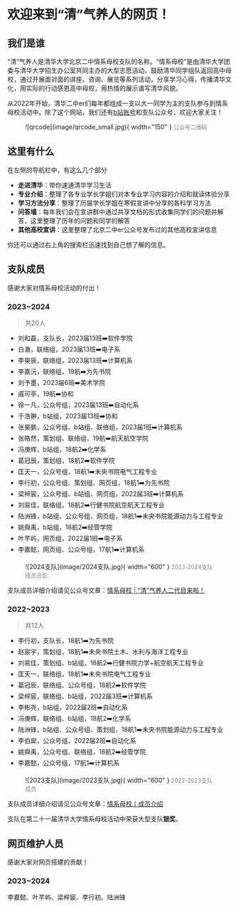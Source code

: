 # 欢迎来到“清”气养人的网页！

## 我们是谁
“清”气养人是清华大学北京二中情系母校支队的名称。“情系母校”是由清华大学团委与清华大学招生办公室共同主办的大型志愿活动，鼓励清华同学组队返回高中母校，通过开展面对面的讲座、咨询、展览等系列活动，分享学习心得，传播清华文化，用实际的行动感恩高中母校，用热情的展示谱写清华风貌。

从2022年开始，清华二中er们每年都组成一支以大一同学为主的支队参与到情系母校活动中。除了这个网站，我们还有[b站账号](https://space.bilibili.com/3493125404231966)和支队公众号，欢迎大家关注！

<figure markdown="span">
  ![qrcode](image/qrcode_small.jpg){ width="150" }
  <span style="color: gray; font-size: 0.9em;">公众号二维码</span>
</figure>

## 这里有什么

在左侧的导航栏中，有这么几个部分

* **走进清华**：带你速通清华学习生活
* **专业介绍**：整理了各专业学长学姐们对本专业学习内容的介绍和就读体验分享
* **学习方法分享**：整理了历届学长学姐在寒假宣讲中分享的各科学习方法
* **问答墙**：每年我们会在宣讲群中通过共享文档的形式收集同学们的问题并解答，这里整理了历年的问题和同学的解答
* **其他高校宣讲**：这里整理了北京二中er公众号发布过的其他高校宣讲信息

你还可以通过右上角的搜索栏迅速找到自己想了解的信息。

## 支队成员
感谢大家对情系母校活动的付出！

### 2023~2024
> 共20人

* 刘和磊，支队长，2023届13班➡️软件学院
* 白澈，联络组，2023届13班➡️电子系
* 李昊辰，联络组，2023届13班➡️计算机系
* 李嘉沅，联络组，19航➡️为先书院
* 刘予墨，2023届6班➡️美术学院
* 戚可亭，19航➡️协和
* 徐一凡，公众号组，2023届13班➡️自动化系
* 于浩翀，b站组，2023届13班➡️协和
* 张昊鹏，公众号组、b站组、联络组，2023届1班➡️计算机系
* 张皓然，策划组、联络组，19航➡️航天航空学院
* 冯庚辉，b站组，18航2➡️化学系
* 葛冠辰，策划组，18航2➡️软件学院
* 匡天一，公众号组，18航1➡️未央书院电气工程专业
* 李行初，公众号组、策划组、网页组，18航1➡️为先书院
* 梁梓宸，公众号组、b站组、网页组，2022届3班➡️计算机系
* 刘易佳，联络组，18航2➡️行健书院航空航天工程专业
* 陆洲锋，b站组、公众号组、网页组，18航1➡️未央书院能源动力与工程专业
* 姚舜禹，b站组，18航2➡️经管学院
* 叶芊屿，网页组，2022届1班➡️电子系
* 李嘉懿，网页组、公众号组，17航1➡️计算机系

<figure markdown="span">
  ![2024支队](image/2024支队.jpg){ width="600" }
  <span style="color: gray; font-size: 0.9em;">2023-2024支队成员合影</span>
</figure>

支队成员详细介绍请见公众号文章：[情系母校 | “清”气养人二代目来啦！](https://mp.weixin.qq.com/s/yKGF-lvfAhHnvLrBL64sZw)

### 2022~2023
> 共12人

* 李行初，支队长，18航1➡️为先书院
* 赵宸宇，策划组，18航1➡️未央书院土木、水利与海洋工程专业
* 刘易佳，策划组、b站组，18航2➡️行健书院力学+航空航天工程专业
* 匡天一，联络组，18航1➡️未央书院电气工程专业
* 葛冠辰，联络组、公众号组，18航2➡️软件学院
* 梁梓宸，联络组、b站组，2022届3班➡️计算机系
* 李彬尧，b站组，2022届2班➡️自动化系
* 冯庚辉，联络组、b站组，18航2➡️化学系
* 陆洲锋，b站组、公众号组、策划组，18航1➡️未央书院能源动力与工程专业
* 李伯犀，公众号组，2022届2班➡️自动化系
* 姚舜禹，公众号组、联络组，18航2➡️经管学院
* 李嘉懿，公众号组，17航1➡️计算机系
  
<figure markdown="span">
  ![2023支队](image/2023支队.jpg){ width="600" }
  <span style="color: gray; font-size: 0.9em;">2022-2023支队成员</span>
</figure>

支队成员详细介绍请见公众号文章：[情系母校丨成员介绍](https://mp.weixin.qq.com/s/l2gkLvasPDedHzwxOoAKoA)

支队在第二十一届清华大学情系母校活动中荣获大型支队**银奖**。

## 网页维护人员
感谢大家对网页搭建的贡献！
### 2023~2024
李嘉懿、叶芊屿、梁梓宸、李行初、陆洲锋